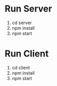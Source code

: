 # Run Server
1. cd server
2. npm install
3. npm start

# Run Client
1. cd client
2. npm install
3. npm start
